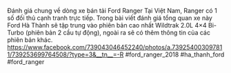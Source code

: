 
Đánh giá chung về dòng xe bán tải Ford Ranger
Tại Việt Nam, Ranger có 1 số đối thủ cạnh tranh trực tiếp. Trong bài viết đánh giá tổng quan xe này Ford Hà Thành sẽ tập trung vào phiên bản cao nhất Wildtrak 2.0L 4×4 Bi-Turbo (phiên bản 2 cầu tự động), ngoài ra sẽ có thêm thông tin của các phiên bản khác.
https://www.facebook.com/739043046452240/photos/a.739254003097811/739253699764508/?type=3&__tn__=-R
#ford_ranger_2018 #ha_thanh_ford #ford_ranger
